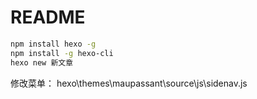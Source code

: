# README
```bash
npm install hexo -g
npm install -g hexo-cli
hexo new 新文章
```
修改菜单：
hexo\themes\maupassant\source\js\sidenav.js